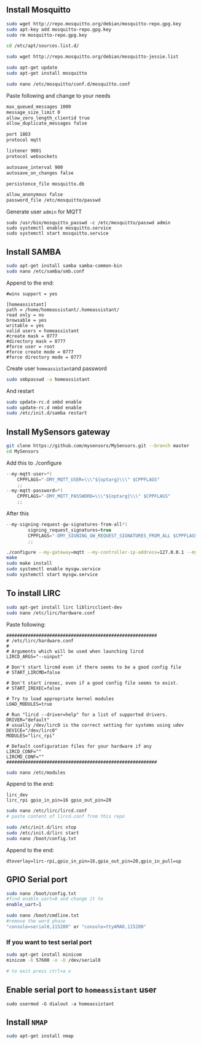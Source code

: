 ## Install Mosquitto
```sh
sudo wget http://repo.mosquitto.org/debian/mosquitto-repo.gpg.key
sudo apt-key add mosquitto-repo.gpg.key
sudo rm mosquitto-repo.gpg.key

cd /etc/apt/sources.list.d/

sudo wget http://repo.mosquitto.org/debian/mosquitto-jessie.list

sudo apt-get update
sudo apt-get install mosquitto

sudo nano /etc/mosquitto/conf.d/mosquitto.conf
```
Paste following and change to your needs
```sh
max_queued_messages 1000
message_size_limit 0
allow_zero_length_clientid true
allow_duplicate_messages false

port 1883
protocol mqtt

listener 9001
protocol websockets

autosave_interval 900
autosave_on_changes false

persistence_file mosquitto.db

allow_anonymous false
password_file /etc/mosquitto/passwd
```

Generate user `admin` for MQTT
```
sudo /usr/bin/mosquitto_passwd -c /etc/mosquitto/passwd admin
sudo systemctl enable mosquitto.service
sudo systemctl start mosquitto.service
```

## Install SAMBA
```sh
sudo apt-get install samba samba-common-bin
sudo nano /etc/samba/smb.conf
```
Append to the end:
```
#wins support = yes

[homeassistant]
path = /home/homeassistant/.homeassistant/
read only = no
browsable = yes
writable = yes
valid users = homeassistant
#create mask = 0777
#directory mask = 0777
#force user = root
#force create mode = 0777
#force directory mode = 0777
```
Create user `homeassistant`and password 
```sh
sudo smbpasswd -a homeassistant
```
And restart
```sh
sudo update-rc.d smbd enable
sudo update-rc.d nmbd enable
sudo /etc/init.d/samba restart
```

## Install MySensors gateway
```sh
git clone https://github.com/mysensors/MySensors.git --branch master
cd MySensors
```
Add this to ./configure
```cpp
--my-mqtt-user=*)
    CPPFLAGS="-DMY_MQTT_USER=\\\"${optarg}\\\" $CPPFLAGS"
    ;;
--my-mqtt-password=*)
    CPPFLAGS="-DMY_MQTT_PASSWORD=\\\"${optarg}\\\" $CPPFLAGS"
    ;;
```
After this
```cpp
--my-signing-request-gw-signatures-from-all*)
        signing_request_signatures=true
        CPPFLAGS="-DMY_SIGNING_GW_REQUEST_SIGNATURES_FROM_ALL $CPPFLAGS"
        ;;
```
```sh
./configure --my-gateway=mqtt --my-controller-ip-address=127.0.0.1 --my-port=1883 --my-mqtt-publish-topic-prefix=mysensors-out --my-mqtt-subscribe-topic-prefix=mysensors-in --my-mqtt-client-id=mygateway --my-mqtt-user=admin --my-mqtt-password=admin --my-transport=nrf24 --my-rf24-irq-pin=15
make
sudo make install
sudo systemctl enable mysgw.service
sudo systemctl start mysgw.service
```


## To install LIRC
```sh
sudo apt-get install lirc liblircclient-dev
sudo nano /etc/lirc/hardware.conf
```
Paste following:

```
########################################################
# /etc/lirc/hardware.conf
#
# Arguments which will be used when launching lircd
LIRCD_ARGS="--uinput"

# Don't start lircmd even if there seems to be a good config file
# START_LIRCMD=false

# Don't start irexec, even if a good config file seems to exist.
# START_IREXEC=false

# Try to load appropriate kernel modules
LOAD_MODULES=true

# Run "lircd --driver=help" for a list of supported drivers.
DRIVER="default"
# usually /dev/lirc0 is the correct setting for systems using udev
DEVICE="/dev/lirc0"
MODULES="lirc_rpi"

# Default configuration files for your hardware if any
LIRCD_CONF=""
LIRCMD_CONF=""
########################################################
```

```sh
sudo nano /etc/modules
```
Append to the end:
```
lirc_dev
lirc_rpi gpio_in_pin=16 gpio_out_pin=20
```

```sh
sudo nano /etc/lirc/lircd.conf
# paste content of lircd.conf from this repo
```

```sh
sudo /etc/init.d/lirc stop
sudo /etc/init.d/lirc start
sudo nano /boot/config.txt
```
Append to the end:
```
dtoverlay=lirc-rpi,gpio_in_pin=16,gpio_out_pin=20,gpio_in_pull=up
```

## GPIO Serial port
```sh
sudo nano /boot/config.txt
#find enable_uart=0 and change it to 
enable_uart=1
```
```sh
sudo nano /boot/cmdline.txt
#remove the word phase
"console=serial0,115200" or "console=ttyAMA0,115200"
```

### If you want to test serial port
```sh
sudo apt-get install minicom
minicom -b 57600 -o -D /dev/serial0

# to exit press ctrl+a x
```
## Enable serial port to `homeassistant` user
```
sudo usermod -G dialout -a homeassistant
```

## Install `NMAP`
```sh
sudo apt-get install nmap
```